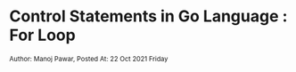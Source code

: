 # Control Statements in Go Language : For Loop
<small class="text-muted">Author: Manoj Pawar, Posted At: 22 Oct 2021 Friday</small>